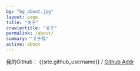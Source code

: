 ```yaml
---
bg: "bg_about.jpg"
layout: page
title: "关于"
crawlertitle: "关于"
permalink: /about/
summary: "关于我"
active: about
---
```


我的Github：
{{site.github_username}} /
[Github Addr](https://github.com/cheungwoonming)
